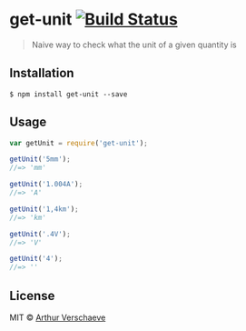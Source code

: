 # get-unit [![Build Status](https://travis-ci.org/arthurvr/get-unit.svg?branch=master)](https://travis-ci.org/arthurvr/get-unit)

> Naive way to check what the unit of a given quantity is

## Installation

```
$ npm install get-unit --save
```

## Usage

```js
var getUnit = require('get-unit');

getUnit('5mm');
//=> 'mm'

getUnit('1.004A');
//=> 'A'

getUnit('1,4km');
//=> 'km'

getUnit('.4V');
//=> 'V'

getUnit('4');
//=> ''
```

## License

MIT © [Arthur Verschaeve](http://arthurverschaeve.be)
